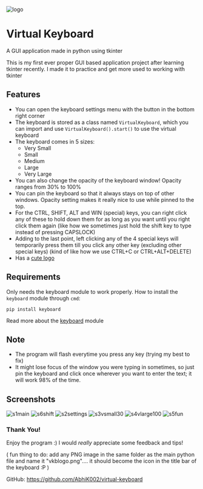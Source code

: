 ![logo](https://user-images.githubusercontent.com/68178267/153721662-5dc1a1c3-3cee-488b-be72-d0750750d367.png)
# Virtual Keyboard 
A GUI application made in python using tkinter

This is my first ever proper GUI based application project after learning tkinter recently. I made it to practice and get more used to working with tkinter

## Features
- You can open the keyboard settings menu with the button in the bottom right corner
- The keyboard is stored as a class named `VirtualKeyboard`, which you can import and use `VirtualKeyboard().start()` to use the virtual keyboard
- The keyboard comes in 5 sizes:
	- Very Small
	- Small
	- Medium
	- Large
	- Very Large
- You can also change the opacity of the keyboard window! Opacity ranges from 30% to 100%
- You can pin the keyboard so that it always stays on top of other windows. Opacity setting makes it really nice to use while pinned to the top.
- For the CTRL, SHIFT, ALT and WIN (special) keys, you can right click any of these to hold down them for as long as you want until you right click them again (like how we sometimes just hold the shift key to type instead of pressing CAPSLOCK)
- Adding to the last point, left clicking any of the 4 special keys will temporarily press them till you click any other key (excluding other special keys) (kind of like how we use CTRL+C or CTRL+ALT+DELETE)
- Has a [cute logo](https://github.com/AbhiK002/virtual-keyboard/blob/43b1af6691aec87d4a50ab47f79fb9d369935c3a/vkblogo.png)

## Requirements
Only needs the keyboard module to work properly.
How to install the `keyboard` module through `cmd`:

```
pip install keyboard
```
Read more about the [keyboard](https://pypi.org/project/keyboard/) module

## Note
- The program will flash everytime you press any key (trying my best to fix)
- It might lose focus of the window you were typing in sometimes, so just pin the keyboard and click once wherever you want to enter the text; it will work 98% of the time.

## Screenshots

![s1main](https://user-images.githubusercontent.com/68178267/153722634-f70a6942-4976-4807-9fac-9efb7e188f05.png)
![s6shift](https://user-images.githubusercontent.com/68178267/153722731-90f4930c-7ff1-43ea-8144-0a10b901410e.png)
![s2settings](https://user-images.githubusercontent.com/68178267/153747659-8aa5a779-a85b-492a-bb66-e0f5a165a3d3.png)
![s3vsmall30](https://user-images.githubusercontent.com/68178267/153747661-ecb3de0b-8fba-4185-88c1-f7a4f5be06f9.png)
![s4vlarge100](https://user-images.githubusercontent.com/68178267/153747662-7c05fe98-a5a9-461c-acb3-cab8a4330688.png)
![s5fun](https://user-images.githubusercontent.com/68178267/153722641-1d16bcbe-a3f2-451c-a553-d86b92ee57cd.png)

### Thank You!
Enjoy the program :)
I would *really* appreciate some feedback and tips!

( fun thing to do: add any PNG image in the same folder as the main python file and name it "vkblogo.png".... it should become the icon in the title bar of the keyboard :P )

GitHub: https://github.com/AbhiK002/virtual-keyboard
